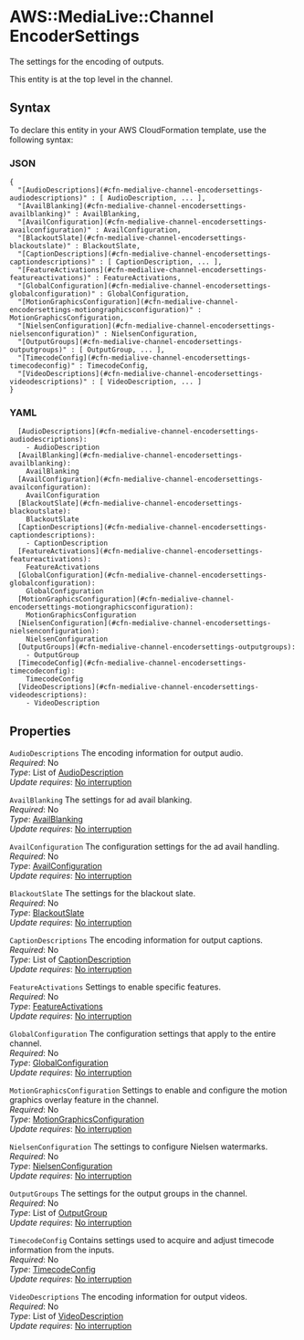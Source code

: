 # AWS::MediaLive::Channel EncoderSettings<a name="aws-properties-medialive-channel-encodersettings"></a>

The settings for the encoding of outputs\.

This entity is at the top level in the channel\.

## Syntax<a name="aws-properties-medialive-channel-encodersettings-syntax"></a>

To declare this entity in your AWS CloudFormation template, use the following syntax:

### JSON<a name="aws-properties-medialive-channel-encodersettings-syntax.json"></a>

```
{
  "[AudioDescriptions](#cfn-medialive-channel-encodersettings-audiodescriptions)" : [ AudioDescription, ... ],
  "[AvailBlanking](#cfn-medialive-channel-encodersettings-availblanking)" : AvailBlanking,
  "[AvailConfiguration](#cfn-medialive-channel-encodersettings-availconfiguration)" : AvailConfiguration,
  "[BlackoutSlate](#cfn-medialive-channel-encodersettings-blackoutslate)" : BlackoutSlate,
  "[CaptionDescriptions](#cfn-medialive-channel-encodersettings-captiondescriptions)" : [ CaptionDescription, ... ],
  "[FeatureActivations](#cfn-medialive-channel-encodersettings-featureactivations)" : FeatureActivations,
  "[GlobalConfiguration](#cfn-medialive-channel-encodersettings-globalconfiguration)" : GlobalConfiguration,
  "[MotionGraphicsConfiguration](#cfn-medialive-channel-encodersettings-motiongraphicsconfiguration)" : MotionGraphicsConfiguration,
  "[NielsenConfiguration](#cfn-medialive-channel-encodersettings-nielsenconfiguration)" : NielsenConfiguration,
  "[OutputGroups](#cfn-medialive-channel-encodersettings-outputgroups)" : [ OutputGroup, ... ],
  "[TimecodeConfig](#cfn-medialive-channel-encodersettings-timecodeconfig)" : TimecodeConfig,
  "[VideoDescriptions](#cfn-medialive-channel-encodersettings-videodescriptions)" : [ VideoDescription, ... ]
}
```

### YAML<a name="aws-properties-medialive-channel-encodersettings-syntax.yaml"></a>

```
  [AudioDescriptions](#cfn-medialive-channel-encodersettings-audiodescriptions):
    - AudioDescription
  [AvailBlanking](#cfn-medialive-channel-encodersettings-availblanking):
    AvailBlanking
  [AvailConfiguration](#cfn-medialive-channel-encodersettings-availconfiguration):
    AvailConfiguration
  [BlackoutSlate](#cfn-medialive-channel-encodersettings-blackoutslate):
    BlackoutSlate
  [CaptionDescriptions](#cfn-medialive-channel-encodersettings-captiondescriptions):
    - CaptionDescription
  [FeatureActivations](#cfn-medialive-channel-encodersettings-featureactivations):
    FeatureActivations
  [GlobalConfiguration](#cfn-medialive-channel-encodersettings-globalconfiguration):
    GlobalConfiguration
  [MotionGraphicsConfiguration](#cfn-medialive-channel-encodersettings-motiongraphicsconfiguration):
    MotionGraphicsConfiguration
  [NielsenConfiguration](#cfn-medialive-channel-encodersettings-nielsenconfiguration):
    NielsenConfiguration
  [OutputGroups](#cfn-medialive-channel-encodersettings-outputgroups):
    - OutputGroup
  [TimecodeConfig](#cfn-medialive-channel-encodersettings-timecodeconfig):
    TimecodeConfig
  [VideoDescriptions](#cfn-medialive-channel-encodersettings-videodescriptions):
    - VideoDescription
```

## Properties<a name="aws-properties-medialive-channel-encodersettings-properties"></a>

`AudioDescriptions` <a name="cfn-medialive-channel-encodersettings-audiodescriptions"></a>
The encoding information for output audio\.  
_Required_: No  
_Type_: List of [AudioDescription](aws-properties-medialive-channel-audiodescription.md)  
_Update requires_: [No interruption](https://docs.aws.amazon.com/AWSCloudFormation/latest/UserGuide/using-cfn-updating-stacks-update-behaviors.html#update-no-interrupt)

`AvailBlanking` <a name="cfn-medialive-channel-encodersettings-availblanking"></a>
The settings for ad avail blanking\.  
_Required_: No  
_Type_: [AvailBlanking](aws-properties-medialive-channel-availblanking.md)  
_Update requires_: [No interruption](https://docs.aws.amazon.com/AWSCloudFormation/latest/UserGuide/using-cfn-updating-stacks-update-behaviors.html#update-no-interrupt)

`AvailConfiguration` <a name="cfn-medialive-channel-encodersettings-availconfiguration"></a>
The configuration settings for the ad avail handling\.  
_Required_: No  
_Type_: [AvailConfiguration](aws-properties-medialive-channel-availconfiguration.md)  
_Update requires_: [No interruption](https://docs.aws.amazon.com/AWSCloudFormation/latest/UserGuide/using-cfn-updating-stacks-update-behaviors.html#update-no-interrupt)

`BlackoutSlate` <a name="cfn-medialive-channel-encodersettings-blackoutslate"></a>
The settings for the blackout slate\.  
_Required_: No  
_Type_: [BlackoutSlate](aws-properties-medialive-channel-blackoutslate.md)  
_Update requires_: [No interruption](https://docs.aws.amazon.com/AWSCloudFormation/latest/UserGuide/using-cfn-updating-stacks-update-behaviors.html#update-no-interrupt)

`CaptionDescriptions` <a name="cfn-medialive-channel-encodersettings-captiondescriptions"></a>
The encoding information for output captions\.  
_Required_: No  
_Type_: List of [CaptionDescription](aws-properties-medialive-channel-captiondescription.md)  
_Update requires_: [No interruption](https://docs.aws.amazon.com/AWSCloudFormation/latest/UserGuide/using-cfn-updating-stacks-update-behaviors.html#update-no-interrupt)

`FeatureActivations` <a name="cfn-medialive-channel-encodersettings-featureactivations"></a>
Settings to enable specific features\.  
_Required_: No  
_Type_: [FeatureActivations](aws-properties-medialive-channel-featureactivations.md)  
_Update requires_: [No interruption](https://docs.aws.amazon.com/AWSCloudFormation/latest/UserGuide/using-cfn-updating-stacks-update-behaviors.html#update-no-interrupt)

`GlobalConfiguration` <a name="cfn-medialive-channel-encodersettings-globalconfiguration"></a>
The configuration settings that apply to the entire channel\.  
_Required_: No  
_Type_: [GlobalConfiguration](aws-properties-medialive-channel-globalconfiguration.md)  
_Update requires_: [No interruption](https://docs.aws.amazon.com/AWSCloudFormation/latest/UserGuide/using-cfn-updating-stacks-update-behaviors.html#update-no-interrupt)

`MotionGraphicsConfiguration` <a name="cfn-medialive-channel-encodersettings-motiongraphicsconfiguration"></a>
Settings to enable and configure the motion graphics overlay feature in the channel\.  
_Required_: No  
_Type_: [MotionGraphicsConfiguration](aws-properties-medialive-channel-motiongraphicsconfiguration.md)  
_Update requires_: [No interruption](https://docs.aws.amazon.com/AWSCloudFormation/latest/UserGuide/using-cfn-updating-stacks-update-behaviors.html#update-no-interrupt)

`NielsenConfiguration` <a name="cfn-medialive-channel-encodersettings-nielsenconfiguration"></a>
The settings to configure Nielsen watermarks\.  
_Required_: No  
_Type_: [NielsenConfiguration](aws-properties-medialive-channel-nielsenconfiguration.md)  
_Update requires_: [No interruption](https://docs.aws.amazon.com/AWSCloudFormation/latest/UserGuide/using-cfn-updating-stacks-update-behaviors.html#update-no-interrupt)

`OutputGroups` <a name="cfn-medialive-channel-encodersettings-outputgroups"></a>
The settings for the output groups in the channel\.  
_Required_: No  
_Type_: List of [OutputGroup](aws-properties-medialive-channel-outputgroup.md)  
_Update requires_: [No interruption](https://docs.aws.amazon.com/AWSCloudFormation/latest/UserGuide/using-cfn-updating-stacks-update-behaviors.html#update-no-interrupt)

`TimecodeConfig` <a name="cfn-medialive-channel-encodersettings-timecodeconfig"></a>
Contains settings used to acquire and adjust timecode information from the inputs\.  
_Required_: No  
_Type_: [TimecodeConfig](aws-properties-medialive-channel-timecodeconfig.md)  
_Update requires_: [No interruption](https://docs.aws.amazon.com/AWSCloudFormation/latest/UserGuide/using-cfn-updating-stacks-update-behaviors.html#update-no-interrupt)

`VideoDescriptions` <a name="cfn-medialive-channel-encodersettings-videodescriptions"></a>
The encoding information for output videos\.  
_Required_: No  
_Type_: List of [VideoDescription](aws-properties-medialive-channel-videodescription.md)  
_Update requires_: [No interruption](https://docs.aws.amazon.com/AWSCloudFormation/latest/UserGuide/using-cfn-updating-stacks-update-behaviors.html#update-no-interrupt)
